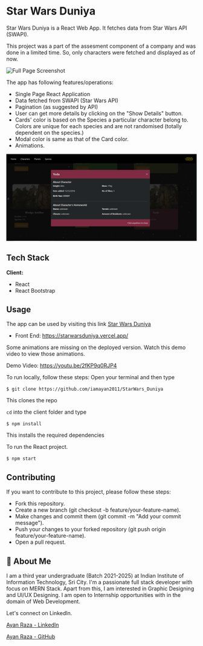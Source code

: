 
# Star Wars Duniya

Star Wars Duniya is a React Web App. It fetches data from Star Wars API (SWAPI). 

This project was a part of the assesment component of a company and was done in a limited time. So, only characters were fetched and displayed as of now.

![Full Page Screenshot](https://github.com/iamayan2011/StarWars_Duniya/blob/main/screenshots/ss1.png)




The app has following features/operations:

* Single Page React Application
* Data fetched from SWAPI (Star Wars API)
* Pagination (as suggested by API)
* User can get more details by clicking on the "Show Details" button.
* Cards' color is based on the Species a particular character belong to. Colors are unique for each species and are not randomised (totally dependent on the species.)
* Modal color is same as that of the Card color.
* Animations.

![Modal Screenshot](https://github.com/iamayan2011/StarWars_Duniya/blob/main/screenshots/ss2.png)



## Tech Stack

**Client:** 
* React
* React Bootstrap



## Usage
The app can be used by visiting this link
[Star Wars Duniya](https://starwarsduniya.vercel.app/)

* Front End: https://starwarsduniya.vercel.app/


Some animations are missing on the deployed version. Watch this demo video to view those animations.

Demo Video: https://youtu.be/2fKP9q0RJP4



To run locally, follow these steps:
Open your terminal and then type
```
$ git clone https://github.com/iamayan2011/StarWars_Duniya
```

This clones the repo

`cd` into the client folder and type
```
$ npm install
```
This installs the required dependencies

To run the React project.
```
$ npm start
```


## Contributing

If you want to contribute to this project, please follow these steps:

* Fork this repository.
* Create a new branch (git checkout -b feature/your-feature-name).
* Make changes and commit them (git commit -m "Add your commit message").
* Push your changes to your forked repository (git push origin feature/your-feature-name).
* Open a pull request.



## 🚀 About Me
I am a third year undergraduate (Batch 2021-2025) at Indian Institute of Information Technology, Sri City. 
I'm a passionate full stack developer with focus on MERN Stack.
Apart from this, I am interested in Graphic Designing and UI/UX Designing. I am open to Internship opportunities with in the domain of Web Development.

Let's connect on LinkedIn.

[Ayan Raza - LinkedIn](https://www.linkedin.com/in/iamayan2011/)

[Ayan Raza - GitHub](https://github.com/iamayan2011)




